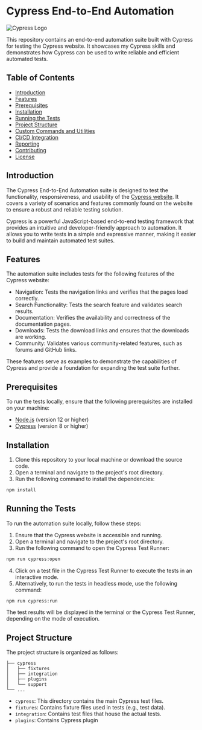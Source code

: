 # Cypress End-to-End Automation

![Cypress Logo](https://www.cypress.io/static/cypress-io-logo-social-share-8fb8a1db3cdc2d2d0b5f5f5fb076b367.png)

This repository contains an end-to-end automation suite built with Cypress for testing the Cypress website. It showcases my Cypress skills and demonstrates how Cypress can be used to write reliable and efficient automated tests.

## Table of Contents

- [Introduction](#introduction)
- [Features](#features)
- [Prerequisites](#prerequisites)
- [Installation](#installation)
- [Running the Tests](#running-the-tests)
- [Project Structure](#project-structure)
- [Custom Commands and Utilities](#custom-commands-and-utilities)
- [CI/CD Integration](#cicd-integration)
- [Reporting](#reporting)
- [Contributing](#contributing)
- [License](#license)

## Introduction

The Cypress End-to-End Automation suite is designed to test the functionality, responsiveness, and usability of the [Cypress website](https://www.cypress.io/). It covers a variety of scenarios and features commonly found on the website to ensure a robust and reliable testing solution.

Cypress is a powerful JavaScript-based end-to-end testing framework that provides an intuitive and developer-friendly approach to automation. It allows you to write tests in a simple and expressive manner, making it easier to build and maintain automated test suites.

## Features

The automation suite includes tests for the following features of the Cypress website:

- Navigation: Tests the navigation links and verifies that the pages load correctly.
- Search Functionality: Tests the search feature and validates search results.
- Documentation: Verifies the availability and correctness of the documentation pages.
- Downloads: Tests the download links and ensures that the downloads are working.
- Community: Validates various community-related features, such as forums and GitHub links.

These features serve as examples to demonstrate the capabilities of Cypress and provide a foundation for expanding the test suite further.

## Prerequisites

To run the tests locally, ensure that the following prerequisites are installed on your machine:

- [Node.js](https://nodejs.org/) (version 12 or higher)
- [Cypress](https://www.cypress.io/) (version 8 or higher)

## Installation

1. Clone this repository to your local machine or download the source code.
2. Open a terminal and navigate to the project's root directory.
3. Run the following command to install the dependencies:

```bash
npm install
```

## Running the Tests

To run the automation suite locally, follow these steps:

1. Ensure that the Cypress website is accessible and running.
2. Open a terminal and navigate to the project's root directory.
3. Run the following command to open the Cypress Test Runner:

```bash
npm run cypress:open
```

4. Click on a test file in the Cypress Test Runner to execute the tests in an interactive mode.
5. Alternatively, to run the tests in headless mode, use the following command:

```bash
npm run cypress:run
```

The test results will be displayed in the terminal or the Cypress Test Runner, depending on the mode of execution.

## Project Structure

The project structure is organized as follows:

```
├── cypress
│   ├── fixtures
│   ├── integration
│   ├── plugins
│   └── support
└── ...
```

- `cypress`: This directory contains the main Cypress test files.
- `fixtures`: Contains fixture files used in tests (e.g., test data).
- `integration`: Contains test files that house the actual tests.
- `plugins`: Contains Cypress plugin
